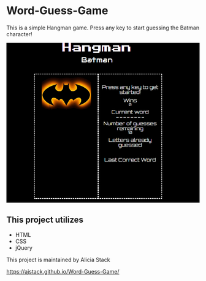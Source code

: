 # Word-Guess-Game


This is a simple Hangman game. Press any key to start guessing the Batman character!

![Alt Text](https://github.com/ajstack/Word-Guess-Game/blob/master/assets/images/Hangman.gif)

## This project utilizes
* HTML
* CSS
* jQuery

This project is maintained by Alicia Stack

https://ajstack.github.io/Word-Guess-Game/
